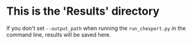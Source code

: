 # This is the 'Results' directory
If you don't set `--output_path` when running the `run_chexpert.py` in the command line, results will be saved here.
